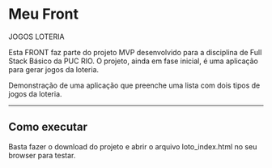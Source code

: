 # Meu Front

JOGOS LOTERIA

Esta FRONT faz parte do projeto MVP desenvolvido para a disciplina de Full Stack Básico da PUC RIO.
O projeto, ainda em fase inicial, é uma aplicação para gerar jogos da loteria.

Demonstração de uma aplicação que preenche uma lista com dois tipos de jogos da loteria.

---
## Como executar

Basta fazer o download do projeto e abrir o arquivo loto_index.html no seu browser para testar.
